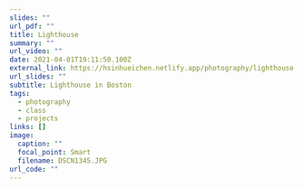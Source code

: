 ```yaml
---
slides: ""
url_pdf: ""
title: Lighthouse
summary: ""
url_video: ""
date: 2021-04-01T19:11:50.100Z
external_link: https://hsinhueichen.netlify.app/photography/lighthouse
url_slides: ""
subtitle: Lighthouse in Boston
tags:
  - photography
  - class
  - projects
links: []
image:
  caption: ""
  focal_point: Smart
  filename: DSCN1345.JPG
url_code: ""
---
```

